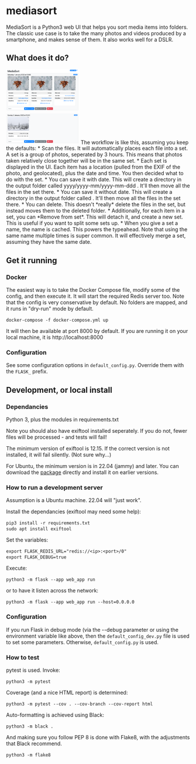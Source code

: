 # mediasort

MediaSort is a Python3 web UI that helps you sort media items into folders. The classic use case is to take the many photos and videos produced by a smartphone, and makes sense of them. It also works well for a DSLR.

## What does it do?
<img src="screenshot.png" width="200"/>
The workflow is like this, assuming you keep the defaults:
* Scan the files. It will automatically places each file into a set. A set is a group of photos, seperated by 3 hours. This means that photos taken relatively close together will be in the same set.
* Each set is displayed in the UI. Each item has a location (pulled from the EXIF of the photo, and geolocated), plus the date and time.  You then decided what to do with the set.
* You can save it with date. This will create a directory in the output folder called yyyy/yyyy-mm/yyyy-mm-ddd <name>. It'll then move all the files in the set there.
* You can save it without date. This will create a directory in the output folder called <name>. It'll then move all the files in the set there.
* You can delete. This doesn't *really* delete the files in the set, but instead moves them to the deleted folder.
* Additionally, for each item in a set, you can *Remove from set*. This will detach it, and create a new set. This is useful if you want to split some sets up.
* When you give a set a name, the name is cached. This powers the typeahead.
Note that using the same name multiple times is super common. It will effectively merge a set, assuming they have the same date.

## Get it running
### Docker
The easiest way is to take the Docker Compose file, modify some of the config, and then execute it. It will start the required Redis server too.  Note that the config is very conservative by default. No folders are mapped, and it runs in "dry-run" mode by default.

    docker-compose -f docker-compose.yml up

It will then be available at port 8000 by default. If you are running it on your local machine, it is http://localhost:8000

### Configuration
See some configuration options in `default_config.py`. Override them with the `FLASK_` prefix. 

## Development, or local install

### Dependancies
Python 3, plus the modules in requirements.txt

Note you should also have exiftool installed seperately. If you do not, fewer files will be processed - and tests will fail!

The minimum version of exiftool is 12.15. If the correct version is not installed, it will fail silently. (Not sure why...)

For Ubuntu, the minimum version is in 22.04 (jammy) and later. You can download the [package](https://packages.ubuntu.com/jammy/all/libimage-exiftool-perl/download) directly and install it on earlier versions.

### How to run a development server
Assumption is a Ubuntu machine. 22.04 will "just work".

Install the dependancies (exiftool may need some help):

    pip3 install -r requirements.txt
	sudo apt install exiftool

Set the variables:

    export FLASK_REDIS_URL="redis://<ip>:<port>/0"
    export FLASK_DEBUG=true

Execute:

    python3 -m flask --app web_app run

or to have it listen across the network:

    python3 -m flask --app web_app run --host=0.0.0.0

### Configuration

If you run Flask in debug mode (via the --debug parameter or using the environment variable like above, then the `default_config_dev.py` file is used to set some parameters. Otherwise, `default_config.py` is used.

### How to test

pytest is used. Invoke:

    python3 -m pytest

Coverage (and a nice HTML report) is determined:

    python3 -m pytest --cov . --cov-branch --cov-report html

Auto-formatting is achieved using Black:

    python3 -m black .

And making sure you follow PEP 8 is done with Flake8, with the adjustments that Black recommend.

    python3 -m flake8

